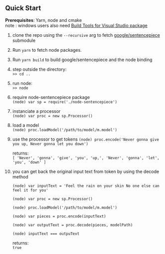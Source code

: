 ## Quick Start

**Prerequisites**: Yarn, node and cmake  
note : windows users also need [Build Tools for Visual Studio package](https://visualstudio.microsoft.com/fr/downloads/?rr=https%3A%2F%2Fwww.google.com%2F)

1. clone the repo using the `--recursive` arg to fetch [google/sentencepiece](https://github.com/google/sentencepiece) submodule
1. Run `yarn` to fetch node packages.
1. Run `yarn build` to build google/sentencepiece and the node binding
1. step outside the directory:  
    `>> cd ..`
1. run node:  
    `>> node`
1. require node-sentencepiece package  
    `(node) var sp = require('./node-sentencepiece')`
1. instanciate a processor  
    `(node) var proc = new sp.Processor()`
1. load a model  
    `(node) proc.loadModel('/path/to/model/m.model')`
1. use the processor to get tokens
    `(node) proc.encode('Never gonna give you up, Never gonna let you down')`
        
    returns:  
    `[ 'Never',
    'gonna',
    'give',
    'you',
    'up,',
    'Never',
    'gonna',
    'let',
    'you',
    'down' ]`

1. you can get back the original input text from token by using the decode method  

    `(node) var inputText = 'Feel the rain on your skin No one else can feel it for you'`  

    `(node) var proc = new sp.Processor()`  

    `(node) proc.loadModel('/path/to/model/m.model')`
         
    `(node) var pieces = proc.encode(inputText)` 
        
    `(node) var outputText = proc.decode(pieces, modelPath)`

    `(node) inputText === outpuText`

    returns:  
    `true`

